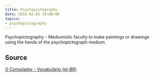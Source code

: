 ```yaml
---
title: Psychopictography
date: 2019-02-01 19:00:00
topics:
- psychopictography 
---
```


Psychopictography - Mediumistic faculty to make paintings or drawings using the
hands of the psychopictograph medium.


## Source
[O Consolador - Vocabulário (pt-BR)](http://www.oconsolador.com.br/linkfixo/vocabulario/principal.html)
